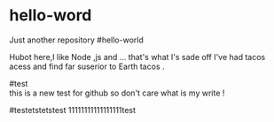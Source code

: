 # hello-word
Just another repository
#hello-world

Hubot  here,I  like Node ,js and ... that's  what I's sade off 
I've had tacos acess and find far suserior to Earth tacos .

#test  
this is a new test for github
so don't care what  is my write !

#testetstetstest
11111111111111111test 
